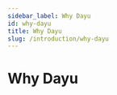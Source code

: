 ```yaml
---
sidebar_label: Why Dayu
id: why-dayu
title: Why Dayu
slug: /introduction/why-dayu
---
```


# Why Dayu
